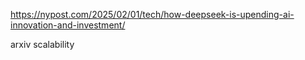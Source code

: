https://nypost.com/2025/02/01/tech/how-deepseek-is-upending-ai-innovation-and-investment/

arxiv scalability
